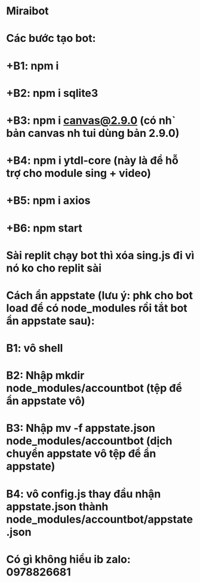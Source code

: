# Miraibot
# Các bước tạo bot:
# +B1: npm i
# +B2: npm i sqlite3
# +B3: npm i canvas@2.9.0 (có nh` bản canvas nh tui dùng bản 2.9.0)
# +B4: npm i ytdl-core (này là để hỗ trợ cho module sing + video)
# +B5: npm i axios
# +B6: npm start
#
# Sài replit chạy bot thì xóa sing.js đi vì nó ko cho replit sài
#
# Cách ẩn appstate (lưu ý: phk cho bot load để có node_modules rồi tắt bot ẩn appstate sau):
# B1: vô shell
# B2: Nhập mkdir node_modules/accountbot (tệp để ẩn appstate vô)
# B3: Nhập mv -f appstate.json node_modules/accountbot (dịch chuyển appstate vô tệp để ẩn appstate)
# B4: vô config.js thay đầu nhận appstate.json thành node_modules/accountbot/appstate.json
#
#
# Có gì không hiểu ib zalo: 0978826681
